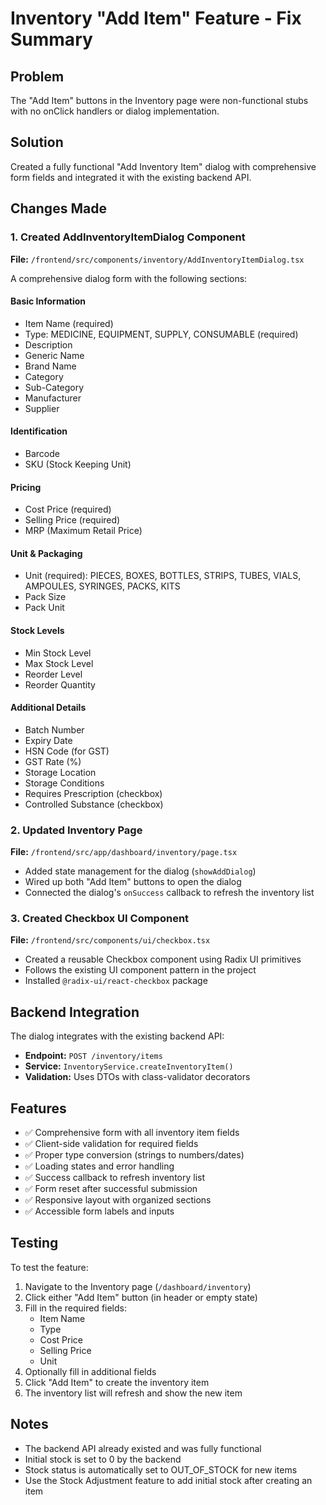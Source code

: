 # Inventory "Add Item" Feature - Fix Summary

## Problem
The "Add Item" buttons in the Inventory page were non-functional stubs with no onClick handlers or dialog implementation.

## Solution
Created a fully functional "Add Inventory Item" dialog with comprehensive form fields and integrated it with the existing backend API.

## Changes Made

### 1. Created AddInventoryItemDialog Component
**File:** `/frontend/src/components/inventory/AddInventoryItemDialog.tsx`

A comprehensive dialog form with the following sections:

#### Basic Information
- Item Name (required)
- Type: MEDICINE, EQUIPMENT, SUPPLY, CONSUMABLE (required)
- Description
- Generic Name
- Brand Name
- Category
- Sub-Category
- Manufacturer
- Supplier

#### Identification
- Barcode
- SKU (Stock Keeping Unit)

#### Pricing
- Cost Price (required)
- Selling Price (required)
- MRP (Maximum Retail Price)

#### Unit & Packaging
- Unit (required): PIECES, BOXES, BOTTLES, STRIPS, TUBES, VIALS, AMPOULES, SYRINGES, PACKS, KITS
- Pack Size
- Pack Unit

#### Stock Levels
- Min Stock Level
- Max Stock Level
- Reorder Level
- Reorder Quantity

#### Additional Details
- Batch Number
- Expiry Date
- HSN Code (for GST)
- GST Rate (%)
- Storage Location
- Storage Conditions
- Requires Prescription (checkbox)
- Controlled Substance (checkbox)

### 2. Updated Inventory Page
**File:** `/frontend/src/app/dashboard/inventory/page.tsx`

- Added state management for the dialog (`showAddDialog`)
- Wired up both "Add Item" buttons to open the dialog
- Connected the dialog's `onSuccess` callback to refresh the inventory list

### 3. Created Checkbox UI Component
**File:** `/frontend/src/components/ui/checkbox.tsx`

- Created a reusable Checkbox component using Radix UI primitives
- Follows the existing UI component pattern in the project
- Installed `@radix-ui/react-checkbox` package

## Backend Integration
The dialog integrates with the existing backend API:
- **Endpoint:** `POST /inventory/items`
- **Service:** `InventoryService.createInventoryItem()`
- **Validation:** Uses DTOs with class-validator decorators

## Features
- ✅ Comprehensive form with all inventory item fields
- ✅ Client-side validation for required fields
- ✅ Proper type conversion (strings to numbers/dates)
- ✅ Loading states and error handling
- ✅ Success callback to refresh inventory list
- ✅ Form reset after successful submission
- ✅ Responsive layout with organized sections
- ✅ Accessible form labels and inputs

## Testing
To test the feature:

1. Navigate to the Inventory page (`/dashboard/inventory`)
2. Click either "Add Item" button (in header or empty state)
3. Fill in the required fields:
   - Item Name
   - Type
   - Cost Price
   - Selling Price
   - Unit
4. Optionally fill in additional fields
5. Click "Add Item" to create the inventory item
6. The inventory list will refresh and show the new item

## Notes
- The backend API already existed and was fully functional
- Initial stock is set to 0 by the backend
- Stock status is automatically set to OUT_OF_STOCK for new items
- Use the Stock Adjustment feature to add initial stock after creating an item

